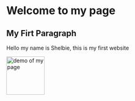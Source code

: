 <!doctype html>
<html>
<head>
<meta charset="utf-8">
<title>Shelbie's first page!</title>
</head>

 <body>
     <div class=""main_container">
     <h1>Welcome to my page</h1>
     <h2>My Firt Paragraph</h2>
     <p>Hello my name is Shelbie, this is my first website</p>
<img src="images/shelbiesittrepicture.png" alt="demo of my page" width="100"/>

</body>
</html>
